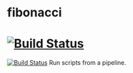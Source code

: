 # fibonacci
# [![Build Status](http://ec2-18-144-141-116.us-west-1.compute.amazonaws.com/buildStatus/icon?job=fibonacci)](http://ec2-18-144-141-116.us-west-1.compute.amazonaws.com/job/fibonacci/)
[![Build Status](http://localhost:8080/buildStatus/icon?job=fibonacci)](http://localhost:8080/job/fibonacci/)
Run scripts from a pipeline.
